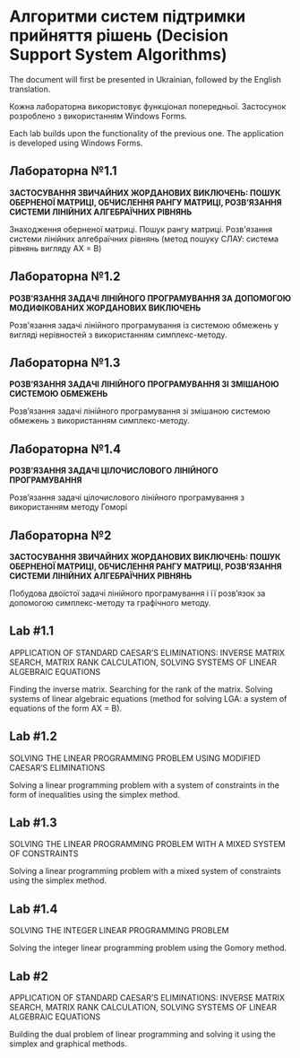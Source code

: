 # Алгоритми систем підтримки прийняття рішень (Decision Support System Algorithms)

The document will first be presented in Ukrainian, followed by the English translation.

Кожна лабораторна використовує функціонал попередньої. 
Застосунок розроблено з використанням Windows Forms.

Each lab builds upon the functionality of the previous one.
The application is developed using Windows Forms.

## Лабораторна №1.1
**ЗАСТОСУВАННЯ ЗВИЧАЙНИХ ЖОРДАНОВИХ ВИКЛЮЧЕНЬ: ПОШУК ОБЕРНЕНОЇ МАТРИЦІ, ОБЧИСЛЕННЯ РАНГУ МАТРИЦІ, РОЗВ’ЯЗАННЯ СИСТЕМИ ЛІНІЙНИХ АЛГЕБРАЇЧНИХ РІВНЯНЬ**

Знаходження оберненої матриці. Пошук рангу матриці. Розв'язання системи лінійних алгебраїчних рівнянь (метод пошуку СЛАУ: система рівнянь вигляду AX = B)

## Лабораторна №1.2
**РОЗВ’ЯЗАННЯ ЗАДАЧІ ЛІНІЙНОГО ПРОГРАМУВАННЯ ЗА ДОПОМОГОЮ МОДИФІКОВАНИХ ЖОРДАНОВИХ ВИКЛЮЧЕНЬ**

Розв'язання задачі лінійного програмування із системою обмежень у вигляді нерівностей з використанням симплекс-методу.

## Лабораторна №1.3
**РОЗВ’ЯЗАННЯ ЗАДАЧІ ЛІНІЙНОГО ПРОГРАМУВАННЯ ЗІ ЗМІШАНОЮ СИСТЕМОЮ ОБМЕЖЕНЬ**

Розв’язання задачі лінійного програмування зі змішаною системою обмежень з використанням симплекс-методу.

## Лабораторна №1.4
**РОЗВ’ЯЗАННЯ ЗАДАЧІ ЦІЛОЧИСЛОВОГО ЛІНІЙНОГО ПРОГРАМУВАННЯ**

Розв’язання задачі цілочислового лінійного програмування з використанням методу Гоморі

## Лабораторна №2
**ЗАСТОСУВАННЯ ЗВИЧАЙНИХ ЖОРДАНОВИХ ВИКЛЮЧЕНЬ: ПОШУК ОБЕРНЕНОЇ МАТРИЦІ, ОБЧИСЛЕННЯ РАНГУ МАТРИЦІ, РОЗВ’ЯЗАННЯ СИСТЕМИ ЛІНІЙНИХ АЛГЕБРАЇЧНИХ РІВНЯНЬ**

Побудова двоїстої задачі лінійного програмування і її розв’язок за допомогою симплекс-методу та графічного методу.

## Lab #1.1
APPLICATION OF STANDARD CAESAR’S ELIMINATIONS: INVERSE MATRIX SEARCH, MATRIX RANK CALCULATION, SOLVING SYSTEMS OF LINEAR ALGEBRAIC EQUATIONS

Finding the inverse matrix. Searching for the rank of the matrix. Solving systems of linear algebraic equations (method for solving LGA: a system of equations of the form AX = B).

## Lab #1.2
SOLVING THE LINEAR PROGRAMMING PROBLEM USING MODIFIED CAESAR’S ELIMINATIONS

Solving a linear programming problem with a system of constraints in the form of inequalities using the simplex method.

## Lab #1.3
SOLVING THE LINEAR PROGRAMMING PROBLEM WITH A MIXED SYSTEM OF CONSTRAINTS

Solving a linear programming problem with a mixed system of constraints using the simplex method.

## Lab #1.4
SOLVING THE INTEGER LINEAR PROGRAMMING PROBLEM

Solving the integer linear programming problem using the Gomory method.

## Lab #2
APPLICATION OF STANDARD CAESAR’S ELIMINATIONS: INVERSE MATRIX SEARCH, MATRIX RANK CALCULATION, SOLVING SYSTEMS OF LINEAR ALGEBRAIC EQUATIONS

Building the dual problem of linear programming and solving it using the simplex and graphical methods.